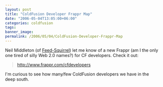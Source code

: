 ```yaml
---
layout: post
title: "ColdFusion Developer Frappr Map"
date: "2006-05-04T13:05:00+06:00"
categories: coldfusion 
tags: 
banner_image: 
permalink: /2006/05/04/ColdFusion-Developer-Frappr-Map
---
```


Neil Middleton (of <a href="http://www.feed-squirrel.com">Feed-Squirrel</a>) let me know of a new Frappr (am I the only one tired of silly Web 2.0 names?) for CF developers. Check it out:

<blockquote>
<a href="http://www.frappr.com/cfdevelopers">http://www.frappr.com/cfdevelopers</a>
</blockquote>

I'm curious to see how many/few ColdFusion developers we have in the deep south.